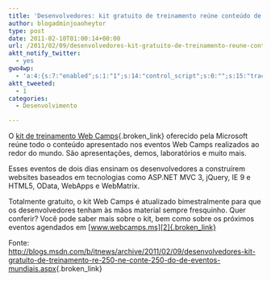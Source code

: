 ```yaml
---
title: 'Desenvolvedores: kit gratuito de treinamento reúne conteúdo de eventos mundiais'
author: blogadminjoaoheytor
type: post
date: 2011-02-10T01:00:14+00:00
url: /2011/02/09/desenvolvedores-kit-gratuito-de-treinamento-reune-conteudo-de-eventos-mundiais/
aktt_notify_twitter:
  - yes
gwo4wp:
  - 'a:4:{s:7:"enabled";s:1:"1";s:14:"control_script";s:0:"";s:15:"tracking_script";s:0:"";s:17:"conversion_script";s:0:"";}'
aktt_tweeted:
  - 1
categories:
  - Desenvolvimento

---
```

O [kit de treinamento Web Camps][1]{.broken_link} oferecido pela Microsoft reúne todo o conteúdo apresentado nos eventos Web Camps realizados ao redor do mundo. São apresentações, demos, laboratórios e muito mais.

Esses eventos de dois dias ensinam os desenvolvedores a construírem websites baseados em tecnologias como ASP.NET MVC 3, jQuery, IE 9 e HTML5, OData, WebApps e WebMatrix.

Totalmente gratuito, o kit Web Camps é atualizado bimestralmente para que os desenvolvedores tenham às mãos material sempre fresquinho. Quer conferir? Você pode saber mais sobre o kit, bem como sobre os próximos eventos agendados em [www.webcamps.ms][2]{.broken_link}

Fonte: <http://blogs.msdn.com/b/itnews/archive/2011/02/09/desenvolvedores-kit-gratuito-de-treinamento-re-250-ne-conte-250-do-de-eventos-mundiais.aspx>{.broken_link}

 [1]: http://trainingkit.webcamps.ms/
 [2]: http://www.webcamps.ms/